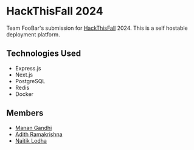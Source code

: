 # HackThisFall 2024

Team FooBar's submission for [HackThisFall](https://hackthisfall.tech) 2024. This is a self hostable deployment platform.

## Technologies Used

-   Express.js
-   Next.js
-   PostgreSQL
-   Redis
-   Docker

## Members

-   [Manan Gandhi](https://github.com/MananGandhi1810)
-   [Adith Ramakrishna](https://github.com/itsSpirax)
-   [Naitik Lodha](https://github.com/naitiklodha/)
